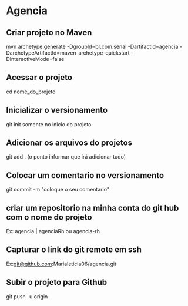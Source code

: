 # Agencia

## Criar projeto no Maven
mvn archetype:generate -DgroupId=br.com.senai -DartifactId=agencia -DarchetypeArtifactId=maven-archetype-quickstart -DinteractiveMode=false

## Acessar o projeto 
 cd nome_do_projeto

 ## Inicializar o versionamento 
 git init  somente no inicio do projeto

 ## Adicionar os arquivos do projetos
 git add . (o ponto informar que irá adicionar tudo)

 ## Colocar um comentario no versionamento 
 git commit -m "coloque o seu comentario"

 ## criar um repositorio na minha conta do git hub com o nome do projeto 
 Ex: agencia | agenciaRh ou agencia-rh

 ## Capturar o link do git remote em ssh
 Ex:git@github.com:Marialeticia06/agencia.git

 ##  Subir o projeto para Github
 git push -u origin